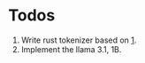 Todos
=====

1. Write rust tokenizer based on [1].
2. Implement the llama 3.1, 1B.

[1]: https://eli.thegreenplace.net/2024/sentencepiece-bpe-tokenizer-in-go/
